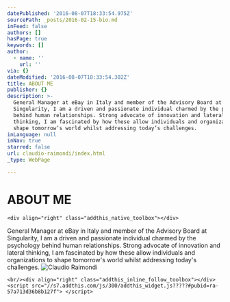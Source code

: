 ```yaml
---
datePublished: '2016-08-07T18:33:54.975Z'
sourcePath: _posts/2016-02-15-bio.md
inFeed: false
authors: []
hasPage: true
keywords: []
author:
  - name: ''
    url: ''
via: {}
dateModified: '2016-08-07T18:33:54.302Z'
title: ABOUT ME
publisher: {}
description: >-
  General Manager at eBay in Italy and member of the Advisory Board at
  Singularity, I am a driven and passionate individual charmed by the psychology
  behind human relationships. Strong advocate of innovation and lateral
  thinking, I am fascinated by how these allow individuals and organizations to
  shape tomorrow’s world whilst addressing today’s challenges.
inLanguage: null
inNav: true
starred: false
url: claudio-raimondi/index.html
_type: WebPage

---
```

# ABOUT ME

    <div align="right" class="addthis_native_toolbox"></div>

General Manager at eBay in Italy and member of the Advisory Board at Singularity, I am a driven and passionate individual charmed by the psychology behind human relationships. Strong advocate of innovation and lateral thinking, I am fascinated by how these allow individuals and organizations to shape tomorrow's world whilst addressing today's challenges.
![Claudio Raimondi](https://s3-us-west-2.amazonaws.com/the-grid-img/p/4d1b0d630391c8a8d219beec66f57f13bb13048d.jpg)

    <br/><div align="right" class="addthis_inline_follow_toolbox"></div> <script src="//s7.addthis.com/js/300/addthis_widget.js?????#pubid=ra-57a713d36b8b127f"> </script>